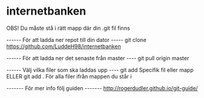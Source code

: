 # internetbanken

OBS! Du måste stå i rätt mapp där din .git fil finns

------ För att ladda ner repot till din dator -----
git clone https://github.com/LuddeH98/internetbanken

------ För att ladda ner det senaste från master ----
git pull origin master

------ Välj vilka filer som ska laddas upp ----
git add <filnamn>       Specifik fil eller mapp
ELLER
git add .               För alla filer ifrån mappen du står i



------- För mer info följ guiden -------
http://rogerdudler.github.io/git-guide/
